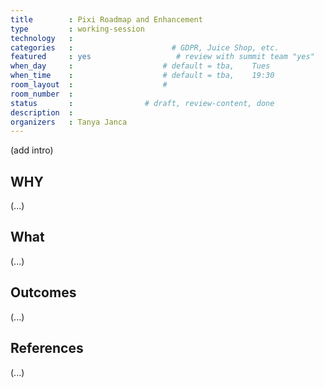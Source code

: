 ```yaml
---
title        : Pixi Roadmap and Enhancement
type         : working-session
technology   :
categories   :                      # GDPR, Juice Shop, etc.
featured     : yes                   # review with summit team "yes"
when_day     :                    # default = tba,    Tues
when_time    :                    # default = tba,    19:30
room_layout  :                    #
room_number  :
status       :                # draft, review-content, done
description  :
organizers   : Tanya Janca
---
```


(add intro)

## WHY

(...)

## What

(...)

## Outcomes

(...)

## References

(...)
